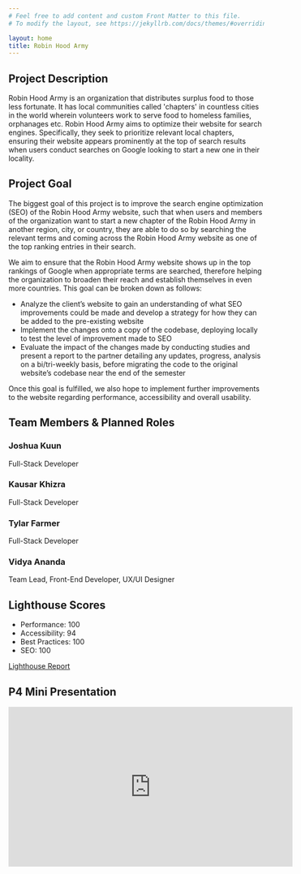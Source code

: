 ```yaml
---
# Feel free to add content and custom Front Matter to this file.
# To modify the layout, see https://jekyllrb.com/docs/themes/#overriding-theme-defaults

layout: home
title: Robin Hood Army
---
```


## Project Description
Robin Hood Army is an organization that distributes surplus food to those less fortunate. It has local communities called 'chapters' in countless cities in the world wherein volunteers work to serve food to homeless families, orphanages etc. Robin Hood Army aims to optimize their website for search engines. Specifically, they seek to prioritize relevant local chapters, ensuring their website appears prominently at the top of search results when users conduct searches on Google looking to start a new one in their locality.
## Project Goal
The biggest goal of this project is to improve the search engine optimization (SEO) of the Robin Hood Army website, such that when users and members of the organization want to start a new chapter of the Robin Hood Army in another region, city, or country, they are able to do so by searching the relevant terms and coming across the Robin Hood Army website as one of the top ranking entries in their search.

We aim to ensure that the Robin Hood Army website shows up in the top rankings of Google when appropriate terms are searched, therefore helping the organization to broaden their reach and establish themselves in even more countries. This goal can be broken down as follows:
- Analyze the client’s website to gain an understanding of what SEO improvements could be made and develop a strategy for how they can be added to the pre-existing website
- Implement the changes onto a copy of the codebase, deploying locally to test the level of improvement made to SEO
- Evaluate the impact of the changes made by conducting studies and present a report to the partner detailing any updates, progress, analysis on a bi/tri-weekly basis, before migrating the code to the original website’s codebase near the end of the semester
  
Once this goal is fulfilled, we also hope to implement further improvements to the website regarding performance, accessibility and overall usability.

## Team Members & Planned Roles

### Joshua Kuun

Full-Stack Developer

### Kausar Khizra

Full-Stack Developer

### Tylar Farmer

Full-Stack Developer

### Vidya Ananda

Team Lead, Front-End Developer, UX/UI Designer

## Lighthouse Scores
- Performance: 100
- Accessibility: 94
- Best Practices: 100
- SEO: 100

[Lighthouse Report](./team-webpage-lighthouse-results.html)

## P4 Mini Presentation
<iframe width="560" height="315" src="https://www.youtube.com/embed/hV1ApiiRsNw?si=sdmJXRoDfNMGen9b" title="YouTube video player" frameborder="0" allow="accelerometer; autoplay; clipboard-write; encrypted-media; gyroscope; picture-in-picture; web-share" allowfullscreen></iframe>